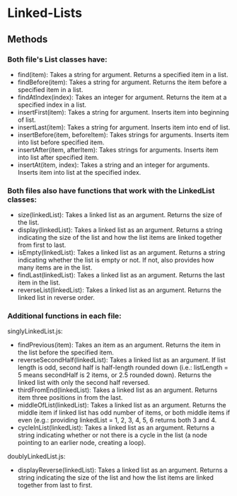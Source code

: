# Linked-Lists

## Methods

### Both file's List classes have:
- find(item): Takes a string for argument. Returns a specified item in a list. 
- findBefore(item): Takes a string for argument. Returns the item before a specified item in a list.
- findAtIndex(index): Takes an integer for argument. Returns the item at a specified index in a list.
- insertFirst(item): Takes a string for argument. Inserts item into beginning of list.
- insertLast(item): Takes a string for argument. Inserts item into end of list.
- insertBefore(item, beforeItem): Takes strings for arguments. Inserts item into list before specified item.
- insertAfter(item, afterItem): Takes strings for arguments. Inserts item into list after specified item.
- insertAt(item, index): Takes a string and an integer for arguments. Inserts item into list at the specified index.

### Both files also have functions that work with the LinkedList classes:
- size(linkedList): Takes a linked list as an argument. Returns the size of the list.
- display(linkedList): Takes a linked list as an argument. Returns a string indicating the size of the list and how the list items are linked together from first to last.
- isEmpty(linkedList): Takes a linked list as an argument. Returns a string indicating whether the list is empty or not. If not, also provides how many items are in the list.
- findLast(linkedList): Takes a linked list as an argument. Returns the last item in the list.
- reverseList(linkedList): Takes a linked list as an argument. Returns the linked list in reverse order.

### Additional functions in each file:
singlyLinkedList.js:
- findPrevious(item): Takes an item as an argument. Returns the item in the list before the specified item.
- reverseSecondHalf(linkedList): Takes a linked list as an argument. If list length is odd, second half is half-length rounded down (i.e.: listLength = 5 means secondHalf is 2 items, or 2.5 rounded down). Returns the linked list with only the second half reversed.
- thirdFromEnd(linkedList): Takes a linked list as an argument. Returns item three positions in from the last.
- middleOfList(linkedList): Takes a linked list as an argument. Returns the middle item if linked list has odd number of items, or both middle items if even (e.g.: providing linkedList = 1, 2, 3, 4, 5, 6 returns both 3 and 4.
- cycleInList(linkedList): Takes a linked list as an argument. Returns a string indicating whether or not there is a cycle in the list (a node pointing to an earlier node, creating a loop).

doublyLinkedList.js:
- displayReverse(linkedList): Takes a linked list as an argument. Returns a string indicating the size of the list and how the list items are linked together from last to first.
